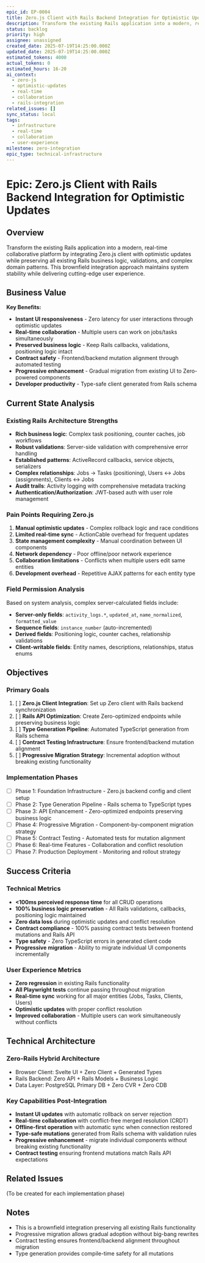 ```yaml
---
epic_id: EP-0004
title: Zero.js Client with Rails Backend Integration for Optimistic Updates
description: Transform the existing Rails application into a modern, real-time collaborative platform by integrating Zero.js client with optimistic updates while preserving all existing Rails business logic, validations, and complex domain patterns
status: backlog
priority: high
assignee: unassigned
created_date: 2025-07-19T14:25:00.000Z
updated_date: 2025-07-19T14:25:00.000Z
estimated_tokens: 4000
actual_tokens: 0
estimated_hours: 16-20
ai_context:
  - zero-js
  - optimistic-updates
  - real-time
  - collaboration
  - rails-integration
related_issues: []
sync_status: local
tags:
  - infrastructure
  - real-time
  - collaboration
  - user-experience
milestone: zero-integration
epic_type: technical-infrastructure
---
```


# Epic: Zero.js Client with Rails Backend Integration for Optimistic Updates

## Overview
Transform the existing Rails application into a modern, real-time collaborative platform by integrating Zero.js client with optimistic updates while preserving all existing Rails business logic, validations, and complex domain patterns. This brownfield integration approach maintains system stability while delivering cutting-edge user experience.

## Business Value

**Key Benefits:**
- **Instant UI responsiveness** - Zero latency for user interactions through optimistic updates
- **Real-time collaboration** - Multiple users can work on jobs/tasks simultaneously
- **Preserved business logic** - Keep Rails callbacks, validations, positioning logic intact
- **Contract safety** - Frontend/backend mutation alignment through automated testing
- **Progressive enhancement** - Gradual migration from existing UI to Zero-powered components
- **Developer productivity** - Type-safe client generated from Rails schema

## Current State Analysis

### Existing Rails Architecture Strengths
- **Rich business logic**: Complex task positioning, counter caches, job workflows
- **Robust validations**: Server-side validation with comprehensive error handling
- **Established patterns**: ActiveRecord callbacks, service objects, serializers
- **Complex relationships**: Jobs → Tasks (positioning), Users ↔ Jobs (assignments), Clients ↔ Jobs
- **Audit trails**: Activity logging with comprehensive metadata tracking
- **Authentication/Authorization**: JWT-based auth with user role management

### Pain Points Requiring Zero.js
1. **Manual optimistic updates** - Complex rollback logic and race conditions
2. **Limited real-time sync** - ActionCable overhead for frequent updates
3. **State management complexity** - Manual coordination between UI components
4. **Network dependency** - Poor offline/poor network experience
5. **Collaboration limitations** - Conflicts when multiple users edit same entities
6. **Development overhead** - Repetitive AJAX patterns for each entity type

### Field Permission Analysis
Based on system analysis, complex server-calculated fields include:
- **Server-only fields**: `activity_logs.*`, `updated_at`, `name_normalized`, `formatted_value`
- **Sequence fields**: `instance_number` (auto-incremented)
- **Derived fields**: Positioning logic, counter caches, relationship validations
- **Client-writable fields**: Entity names, descriptions, relationships, status enums

## Objectives

### Primary Goals
1. [ ] **Zero.js Client Integration**: Set up Zero client with Rails backend synchronization
2. [ ] **Rails API Optimization**: Create Zero-optimized endpoints while preserving business logic
3. [ ] **Type Generation Pipeline**: Automated TypeScript generation from Rails schema
4. [ ] **Contract Testing Infrastructure**: Ensure frontend/backend mutation alignment
5. [ ] **Progressive Migration Strategy**: Incremental adoption without breaking existing functionality

### Implementation Phases
- [ ] Phase 1: Foundation Infrastructure - Zero.js backend config and client setup
- [ ] Phase 2: Type Generation Pipeline - Rails schema to TypeScript types
- [ ] Phase 3: API Enhancement - Zero-optimized endpoints preserving business logic
- [ ] Phase 4: Progressive Migration - Component-by-component migration strategy
- [ ] Phase 5: Contract Testing - Automated tests for mutation alignment
- [ ] Phase 6: Real-time Features - Collaboration and conflict resolution
- [ ] Phase 7: Production Deployment - Monitoring and rollout strategy

## Success Criteria

### Technical Metrics
- **<100ms perceived response time** for all CRUD operations
- **100% business logic preservation** - All Rails validations, callbacks, positioning logic maintained
- **Zero data loss** during optimistic updates and conflict resolution
- **Contract compliance** - 100% passing contract tests between frontend mutations and Rails API
- **Type safety** - Zero TypeScript errors in generated client code
- **Progressive migration** - Ability to migrate individual UI components incrementally

### User Experience Metrics
- **Zero regression** in existing Rails functionality
- **All Playwright tests** continue passing throughout migration
- **Real-time sync** working for all major entities (Jobs, Tasks, Clients, Users)
- **Optimistic updates** with proper conflict resolution
- **Improved collaboration** - Multiple users can work simultaneously without conflicts

## Technical Architecture

### Zero-Rails Hybrid Architecture
- Browser Client: Svelte UI + Zero Client + Generated Types
- Rails Backend: Zero API + Rails Models + Business Logic
- Data Layer: PostgreSQL Primary DB + Zero CVR + Zero CDB

### Key Capabilities Post-Integration
- **Instant UI updates** with automatic rollback on server rejection
- **Real-time collaboration** with conflict-free merged resolution (CRDT)
- **Offline-first operation** with automatic sync when connection restored
- **Type-safe mutations** generated from Rails schema with validation rules
- **Progressive enhancement** - migrate individual components without breaking existing functionality
- **Contract testing** ensuring frontend mutations match Rails API expectations

## Related Issues
(To be created for each implementation phase)

## Notes
- This is a brownfield integration preserving all existing Rails functionality
- Progressive migration allows gradual adoption without big-bang rewrites
- Contract testing ensures frontend/backend alignment throughout migration
- Type generation provides compile-time safety for all mutations
